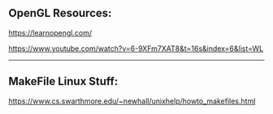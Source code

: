 ## OpenGL Resources:
 https://learnopengl.com/

 https://www.youtube.com/watch?v=6-9XFm7XAT8&t=16s&index=6&list=WL
 
 
 ***
 
 ## MakeFile Linux Stuff:
 https://www.cs.swarthmore.edu/~newhall/unixhelp/howto_makefiles.html
